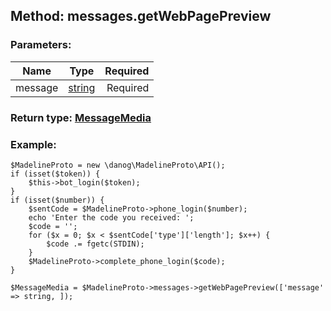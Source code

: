 ## Method: messages.getWebPagePreview  

### Parameters:

| Name     |    Type       | Required |
|----------|:-------------:|---------:|
|message|[string](../types/string.md) | Required|


### Return type: [MessageMedia](../types/MessageMedia.md)

### Example:


```
$MadelineProto = new \danog\MadelineProto\API();
if (isset($token)) {
    $this->bot_login($token);
}
if (isset($number)) {
    $sentCode = $MadelineProto->phone_login($number);
    echo 'Enter the code you received: ';
    $code = '';
    for ($x = 0; $x < $sentCode['type']['length']; $x++) {
        $code .= fgetc(STDIN);
    }
    $MadelineProto->complete_phone_login($code);
}

$MessageMedia = $MadelineProto->messages->getWebPagePreview(['message' => string, ]);
```